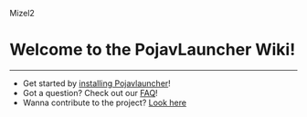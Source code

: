 Mizel2
# Welcome to the PojavLauncher Wiki!
____
* Get started by [installing Pojavlauncher](./getting_started/INSTALL)!
* Got a question? Check out our [FAQ](./faq/RPWORLDNOTSHOWINGUP)!
* Wanna contribute to the project? [Look here](../contribute/CONT-WEBSITE.md)

